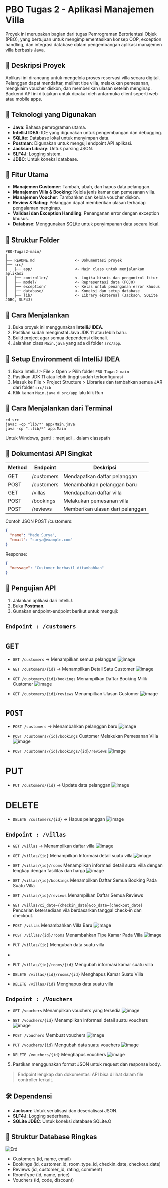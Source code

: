 # PBO Tugas 2 - Aplikasi Manajemen Villa

Proyek ini merupakan bagian dari tugas Pemrograman Berorientasi Objek (PBO), yang bertujuan untuk mengimplementasikan konsep OOP, exception handling, dan integrasi database dalam pengembangan aplikasi manajemen villa berbasis Java.

## 📌 Deskripsi Proyek
Aplikasi ini dirancang untuk mengelola proses reservasi villa secara digital. Pelanggan dapat mendaftar, melihat tipe villa, melakukan pemesanan, mengklaim voucher diskon, dan memberikan ulasan setelah menginap. Backend API ini ditujukan untuk dipakai oleh antarmuka client seperti web atau mobile apps.

## 🧠 Teknologi yang Digunakan
- **Java**: Bahasa pemrograman utama.
- **IntelliJ IDEA**: IDE yang digunakan untuk pengembangan dan debugging.
- **SQLite**: Database lokal untuk menyimpan data.
- **Postman**: Digunakan untuk menguji endpoint API aplikasi.
- **Jackson Library**: Untuk parsing JSON.
- **SLF4J**: Logging sistem.
- **JDBC**: Untuk koneksi database.

## 🧩 Fitur Utama
- **Manajemen Customer**: Tambah, ubah, dan hapus data pelanggan.
- **Manajemen Villa & Booking**: Kelola jenis kamar dan pemesanan villa.
- **Manajemen Voucher**: Tambahkan dan kelola voucher diskon.
- **Review & Rating**: Pelanggan dapat memberikan ulasan terhadap pengalaman menginap.
- **Validasi dan Exception Handling**: Penanganan error dengan exception khusus.
- **Database**: Menggunakan SQLite untuk penyimpanan data secara lokal.

## 📁 Struktur Folder
```
PBO-Tugas2-main/
│
├── README.md                  <- Dokumentasi proyek
├── src/
│   ├── app/                   <- Main class untuk menjalankan aplikasi
│   ├── controller/            <- Logika bisnis dan pengontrol fitur
│   ├── model/                 <- Representasi data (POJO)
│   ├── exception/             <- Kelas untuk penanganan error khusus
│   ├── database/              <- Koneksi dan setup database
│   ├── lib/                   <- Library eksternal (Jackson, SQLite JDBC, SLF4J)
```

## 🚀 Cara Menjalankan
1. Buka proyek ini menggunakan **IntelliJ IDEA**.
2. Pastikan sudah menginstal Java JDK 11 atau lebih baru.
3. Build project agar semua dependensi dikenali.
4. Jalankan class `Main.java` yang ada di folder `src/app`.

## 🔧 Setup Environment di IntelliJ IDEA
1. Buka IntelliJ > File > Open > Pilih folder `PBO-Tugas2-main`
2. Pastikan JDK 11 atau lebih tinggi sudah terkonfigurasi
3. Masuk ke File > Project Structure > Libraries dan tambahkan semua JAR dari folder `src/lib`
4. Klik kanan `Main.java` di `src/app` lalu klik Run

## 🚀 Cara Menjalankan dari Terminal
```
cd src
javac -cp "lib/*" app/Main.java
java -cp ".:lib/*" app.Main
```
Untuk Windows, ganti `:` menjadi `;` dalam classpath

## 🔌 Dokumentasi API Singkat

| Method | Endpoint     | Deskripsi                         |
|--------|--------------|------------------------------------|
| GET    | /customers   | Mendapatkan daftar pelanggan       |
| POST   | /customers   | Menambahkan pelanggan baru         |
| GET    | /villas      | Mendapatkan daftar villa           |
| POST   | /bookings    | Melakukan pemesanan villa          |
| POST   | /reviews     | Memberikan ulasan dari pelanggan   |

Contoh JSON POST /customers:
```json
{
  "name": "Made Surya",
  "email": "surya@example.com"
}
```

Response:
```json
{
  "message": "Customer berhasil ditambahkan"
}
```

## 🧪 Pengujian API
1. Jalankan aplikasi dari IntelliJ.
2. Buka **Postman**.
3. Gunakan endpoint-endpoint berikut untuk menguji:
## `Endpoint : /customers`
# `GET`
   - `GET /customers` → Menampilkan semua pelanggan
     ![image](https://github.com/user-attachments/assets/33d8b8f1-0e62-4810-8b66-e4ae877f65c8)

   - `GET /customers/{id}` → Menampilkan Detail Satu Customer
     ![image](https://github.com/user-attachments/assets/b9882079-e399-42e0-b3b2-e07f31c8cfd1)
     
   - `GET /customers/{id}/bookings` Menampilkan Daftar Booking Milik Customer
     ![image](https://github.com/user-attachments/assets/55c8b00f-47dc-4217-b250-f4e3cb34fe91)

   - `GET /customers/{id}/reviews` Menampilkan Ulasan Customer
     ![image](https://github.com/user-attachments/assets/21282fd3-d023-455d-b099-a43b552e91aa)

   # `POST`
   - `POST /customers` → Menambahkan pelanggan baru
     ![image](https://github.com/user-attachments/assets/52ca86b2-3245-4f10-8c84-6fdddce51f6d)

   - `POST /customers/{id}/bookings` Customer Melakukan Pemesanan Villa
     ![image](https://github.com/user-attachments/assets/604ffcf4-a868-4bab-a39d-28df03425276)

   - `POST /customers/{id}/bookings/{id}/reviews`
     ![image](https://github.com/user-attachments/assets/248128e9-e2e8-4086-9e33-ed02871cb3c5)

   # PUT
   - `PUT /customers/{id}` → Update data pelanggan
     ![image](https://github.com/user-attachments/assets/93737ad8-a4cc-4c92-9fe2-c17091f84351)
     
   # DELETE
   - `DELETE /customers/{id}` → Hapus pelanggan
     ![image](https://github.com/user-attachments/assets/4f5a9054-4cb3-4ce0-aa41-9782c807b9cb)

## `Endpoint : /villas`
   - `GET /villas` → Menampilkan daftar villa
     ![image](https://github.com/user-attachments/assets/f333b8a2-bad5-46d8-86cd-90514f9368aa)

   - `GET /villas/{id}` Menampilkan Informasi detail suatu villa
     ![image](https://github.com/user-attachments/assets/c67f8bcf-2b6d-4204-a68a-0e188b091a9b)

   - `GET /villas/{id}/rooms` Menampilkan informasi detail suatu villa dengan lengkap dengan fasilitas dan harga
     ![image](https://github.com/user-attachments/assets/68457cbd-2d89-4b0b-96ae-036a154b18b0)

   - `GET /villas/{id}/bookings` Menampilkan Daftar Semua Booking Pada Suatu Villa
     
   - `GET /villas/{id}/reviews` Menampilkan Daftar Semua Reviews
   - `GET /villas?ci_date={checkin_date}&co_date={checkout_date}` Pencarian ketersediaan vila berdasarkan tanggal check-in dan checkout.
   - `POST /villas` Menambahkan Villa Baru
     ![image](https://github.com/user-attachments/assets/c61f8317-3a07-4ef4-8b33-6da880a8acad)

   - `POST /villas/{id}/rooms` Menambahkan Tipe Kamar Pada Villa
     ![image](https://github.com/user-attachments/assets/f2a7ece3-200a-4360-9e1d-8a57c9d21903)

   - `PUT /villas/{id}` Mengubah data suatu villa
   - 
   - `PUT /villas/{id}/rooms/{id}` Mengubah informasi kamar suatu villa
   - `DELETE /villas/{id}/rooms/{id}` Menghapus Kamar Suatu Villa
   - `DELETE /villas/{id}` Menghapus data suatu villa

## `Endpoint : /Vouchers`
   - `GET /vouchers` Menampilkan vouchers yang tersedia
     ![image](https://github.com/user-attachments/assets/bc6e4d93-42a1-4e2c-bf09-dc58fa916af6)

   - `GET /vouchers/{id}` Menampilkan informasi detail suatu vouchers
     ![image](https://github.com/user-attachments/assets/d1e75ddb-ca92-4110-a708-1c33df4eff5e)

   - `POST /vouchers` Membuat vouchers
     ![image](https://github.com/user-attachments/assets/e4345f7f-b009-42fc-be20-96c3428acf3f)
     
   - `PUT /vouchers/{id}` Mengubah data suatu vouchers
     ![image](https://github.com/user-attachments/assets/938da464-b034-409c-b6ff-90b76b2230bd)

   - `DELETE /vouchers/{id}` Menghapus vouchers
     ![image](https://github.com/user-attachments/assets/837a286a-eeb4-4b6e-b253-6cf22a165fb0)

5. Pastikan menggunakan format JSON untuk request dan response body.

> Endpoint lengkap dan dokumentasi API bisa dilihat dalam file controller terkait.

## 🛠️ Dependensi
- **Jackson**: Untuk serialisasi dan deserialisasi JSON.
- **SLF4J**: Logging sederhana.
- **SQLite JDBC**: Untuk koneksi database SQLite.O

## 💾 Struktur Database Ringkas
![Erd](https://github.com/user-attachments/assets/a6ff4652-8f8f-488a-9019-783b12825625)
- Customers (id, name, email)
- Bookings (id, customer_id, room_type_id, checkin_date, checkout_date)
- Reviews (id, customer_id, rating, comment)
- RoomType (id, name, price)
- Vouchers (id, code, discount)
